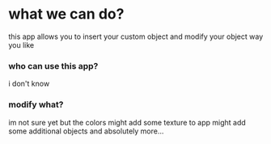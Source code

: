 # what we can do?
this app allows you to insert your custom object and modify your object way you like

### who can use this app?
i don't know

### modify what?
im not sure yet but the colors might add some texture to app might add some additional objects
and absolutely more...
